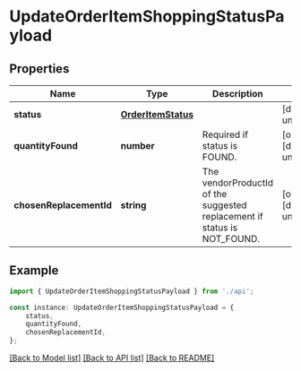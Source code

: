 # UpdateOrderItemShoppingStatusPayload


## Properties

Name | Type | Description | Notes
------------ | ------------- | ------------- | -------------
**status** | [**OrderItemStatus**](OrderItemStatus.md) |  | [default to undefined]
**quantityFound** | **number** | Required if status is FOUND. | [optional] [default to undefined]
**chosenReplacementId** | **string** | The vendorProductId of the suggested replacement if status is NOT_FOUND. | [optional] [default to undefined]

## Example

```typescript
import { UpdateOrderItemShoppingStatusPayload } from './api';

const instance: UpdateOrderItemShoppingStatusPayload = {
    status,
    quantityFound,
    chosenReplacementId,
};
```

[[Back to Model list]](../README.md#documentation-for-models) [[Back to API list]](../README.md#documentation-for-api-endpoints) [[Back to README]](../README.md)
